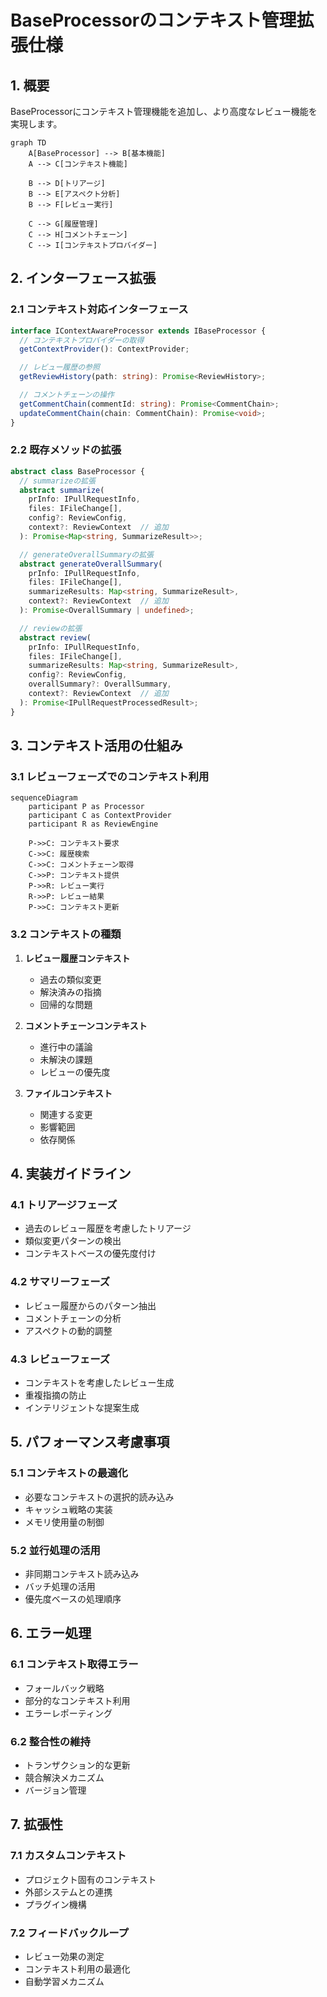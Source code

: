 # BaseProcessorのコンテキスト管理拡張仕様

## 1. 概要

BaseProcessorにコンテキスト管理機能を追加し、より高度なレビュー機能を実現します。

```mermaid
graph TD
    A[BaseProcessor] --> B[基本機能]
    A --> C[コンテキスト機能]
    
    B --> D[トリアージ]
    B --> E[アスペクト分析]
    B --> F[レビュー実行]
    
    C --> G[履歴管理]
    C --> H[コメントチェーン]
    C --> I[コンテキストプロバイダー]
```

## 2. インターフェース拡張

### 2.1 コンテキスト対応インターフェース

```typescript
interface IContextAwareProcessor extends IBaseProcessor {
  // コンテキストプロバイダーの取得
  getContextProvider(): ContextProvider;

  // レビュー履歴の参照
  getReviewHistory(path: string): Promise<ReviewHistory>;

  // コメントチェーンの操作
  getCommentChain(commentId: string): Promise<CommentChain>;
  updateCommentChain(chain: CommentChain): Promise<void>;
}
```

### 2.2 既存メソッドの拡張

```typescript
abstract class BaseProcessor {
  // summarizeの拡張
  abstract summarize(
    prInfo: IPullRequestInfo,
    files: IFileChange[],
    config?: ReviewConfig,
    context?: ReviewContext  // 追加
  ): Promise<Map<string, SummarizeResult>>;

  // generateOverallSummaryの拡張
  abstract generateOverallSummary(
    prInfo: IPullRequestInfo,
    files: IFileChange[],
    summarizeResults: Map<string, SummarizeResult>,
    context?: ReviewContext  // 追加
  ): Promise<OverallSummary | undefined>;

  // reviewの拡張
  abstract review(
    prInfo: IPullRequestInfo,
    files: IFileChange[],
    summarizeResults: Map<string, SummarizeResult>,
    config?: ReviewConfig,
    overallSummary?: OverallSummary,
    context?: ReviewContext  // 追加
  ): Promise<IPullRequestProcessedResult>;
}
```

## 3. コンテキスト活用の仕組み

### 3.1 レビューフェーズでのコンテキスト利用

```mermaid
sequenceDiagram
    participant P as Processor
    participant C as ContextProvider
    participant R as ReviewEngine
    
    P->>C: コンテキスト要求
    C->>C: 履歴検索
    C->>C: コメントチェーン取得
    C->>P: コンテキスト提供
    P->>R: レビュー実行
    R->>P: レビュー結果
    P->>C: コンテキスト更新
```

### 3.2 コンテキストの種類

1. **レビュー履歴コンテキスト**
   - 過去の類似変更
   - 解決済みの指摘
   - 回帰的な問題

2. **コメントチェーンコンテキスト**
   - 進行中の議論
   - 未解決の課題
   - レビューの優先度

3. **ファイルコンテキスト**
   - 関連する変更
   - 影響範囲
   - 依存関係

## 4. 実装ガイドライン

### 4.1 トリアージフェーズ

- 過去のレビュー履歴を考慮したトリアージ
- 類似変更パターンの検出
- コンテキストベースの優先度付け

### 4.2 サマリーフェーズ

- レビュー履歴からのパターン抽出
- コメントチェーンの分析
- アスペクトの動的調整

### 4.3 レビューフェーズ

- コンテキストを考慮したレビュー生成
- 重複指摘の防止
- インテリジェントな提案生成

## 5. パフォーマンス考慮事項

### 5.1 コンテキストの最適化

- 必要なコンテキストの選択的読み込み
- キャッシュ戦略の実装
- メモリ使用量の制御

### 5.2 並行処理の活用

- 非同期コンテキスト読み込み
- バッチ処理の活用
- 優先度ベースの処理順序

## 6. エラー処理

### 6.1 コンテキスト取得エラー

- フォールバック戦略
- 部分的なコンテキスト利用
- エラーレポーティング

### 6.2 整合性の維持

- トランザクション的な更新
- 競合解決メカニズム
- バージョン管理

## 7. 拡張性

### 7.1 カスタムコンテキスト

- プロジェクト固有のコンテキスト
- 外部システムとの連携
- プラグイン機構

### 7.2 フィードバックループ

- レビュー効果の測定
- コンテキスト利用の最適化
- 自動学習メカニズム